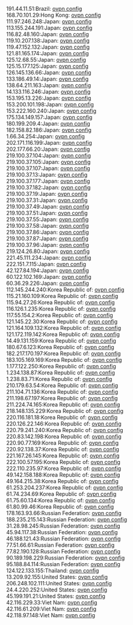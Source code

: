 191.44.11.51:Brazil: [ovpn config](vpn/191_44_11_51.ovpn)  
168.70.101.29:Hong Kong: [ovpn config](vpn/168_70_101_29.ovpn)  
111.97.246.248:Japan: [ovpn config](vpn/111_97_246_248.ovpn)  
113.155.244.191:Japan: [ovpn config](vpn/113_155_244_191.ovpn)  
116.82.48.160:Japan: [ovpn config](vpn/116_82_48_160.ovpn)  
119.10.207.138:Japan: [ovpn config](vpn/119_10_207_138.ovpn)  
119.47.152.132:Japan: [ovpn config](vpn/119_47_152_132.ovpn)  
121.81.165.174:Japan: [ovpn config](vpn/121_81_165_174.ovpn)  
125.12.68.55:Japan: [ovpn config](vpn/125_12_68_55.ovpn)  
125.15.177.125:Japan: [ovpn config](vpn/125_15_177_125.ovpn)  
126.145.136.66:Japan: [ovpn config](vpn/126_145_136_66.ovpn)  
133.186.49.14:Japan: [ovpn config](vpn/133_186_49_14.ovpn)  
138.64.211.163:Japan: [ovpn config](vpn/138_64_211_163.ovpn)  
14.133.116.246:Japan: [ovpn config](vpn/14_133_116_246.ovpn)  
153.195.13.226:Japan: [ovpn config](vpn/153_195_13_226.ovpn)  
153.200.101.198:Japan: [ovpn config](vpn/153_200_101_198.ovpn)  
153.222.160.240:Japan: [ovpn config](vpn/153_222_160_240.ovpn)  
175.134.149.157:Japan: [ovpn config](vpn/175_134_149_157.ovpn)  
180.199.209.4:Japan: [ovpn config](vpn/180_199_209_4.ovpn)  
182.158.82.186:Japan: [ovpn config](vpn/182_158_82_186.ovpn)  
1.66.34.254:Japan: [ovpn config](vpn/1_66_34_254.ovpn)  
202.171.116.199:Japan: [ovpn config](vpn/202_171_116_199.ovpn)  
202.177.66.20:Japan: [ovpn config](vpn/202_177_66_20.ovpn)  
219.100.37.104:Japan: [ovpn config](vpn/219_100_37_104.ovpn)  
219.100.37.105:Japan: [ovpn config](vpn/219_100_37_105.ovpn)  
219.100.37.107:Japan: [ovpn config](vpn/219_100_37_107.ovpn)  
219.100.37.13:Japan: [ovpn config](vpn/219_100_37_13.ovpn)  
219.100.37.177:Japan: [ovpn config](vpn/219_100_37_177.ovpn)  
219.100.37.182:Japan: [ovpn config](vpn/219_100_37_182.ovpn)  
219.100.37.19:Japan: [ovpn config](vpn/219_100_37_19.ovpn)  
219.100.37.31:Japan: [ovpn config](vpn/219_100_37_31.ovpn)  
219.100.37.49:Japan: [ovpn config](vpn/219_100_37_49.ovpn)  
219.100.37.51:Japan: [ovpn config](vpn/219_100_37_51.ovpn)  
219.100.37.55:Japan: [ovpn config](vpn/219_100_37_55.ovpn)  
219.100.37.58:Japan: [ovpn config](vpn/219_100_37_58.ovpn)  
219.100.37.86:Japan: [ovpn config](vpn/219_100_37_86.ovpn)  
219.100.37.87:Japan: [ovpn config](vpn/219_100_37_87.ovpn)  
219.100.37.96:Japan: [ovpn config](vpn/219_100_37_96.ovpn)  
219.124.26.80:Japan: [ovpn config](vpn/219_124_26_80.ovpn)  
221.45.111.234:Japan: [ovpn config](vpn/221_45_111_234.ovpn)  
222.151.7.115:Japan: [ovpn config](vpn/222_151_7_115.ovpn)  
42.127.84.194:Japan: [ovpn config](vpn/42_127_84_194.ovpn)  
60.122.102.169:Japan: [ovpn config](vpn/60_122_102_169.ovpn)  
60.36.29.226:Japan: [ovpn config](vpn/60_36_29_226.ovpn)  
112.145.244.240:Korea Republic of: [ovpn config](vpn/112_145_244_240.ovpn)  
115.21.160.109:Korea Republic of: [ovpn config](vpn/115_21_160_109.ovpn)  
115.94.27.26:Korea Republic of: [ovpn config](vpn/115_94_27_26.ovpn)  
116.126.1.235:Korea Republic of: [ovpn config](vpn/116_126_1_235.ovpn)  
117.55.154.2:Korea Republic of: [ovpn config](vpn/117_55_154_2.ovpn)  
121.145.22.30:Korea Republic of: [ovpn config](vpn/121_145_22_30.ovpn)  
121.164.109.132:Korea Republic of: [ovpn config](vpn/121_164_109_132.ovpn)  
121.172.119.142:Korea Republic of: [ovpn config](vpn/121_172_119_142.ovpn)  
14.49.131.159:Korea Republic of: [ovpn config](vpn/14_49_131_159.ovpn)  
180.67.6.123:Korea Republic of: [ovpn config](vpn/180_67_6_123.ovpn)  
182.217.170.197:Korea Republic of: [ovpn config](vpn/182_217_170_197.ovpn)  
183.105.169.169:Korea Republic of: [ovpn config](vpn/183_105_169_169.ovpn)  
1.177.122.250:Korea Republic of: [ovpn config](vpn/1_177_122_250.ovpn)  
1.234.138.87:Korea Republic of: [ovpn config](vpn/1_234_138_87.ovpn)  
1.238.83.71:Korea Republic of: [ovpn config](vpn/1_238_83_71.ovpn)  
210.179.63.54:Korea Republic of: [ovpn config](vpn/210_179_63_54.ovpn)  
211.104.71.136:Korea Republic of: [ovpn config](vpn/211_104_71_136.ovpn)  
211.198.67.197:Korea Republic of: [ovpn config](vpn/211_198_67_197.ovpn)  
211.224.74.165:Korea Republic of: [ovpn config](vpn/211_224_74_165.ovpn)  
218.148.135.229:Korea Republic of: [ovpn config](vpn/218_148_135_229.ovpn)  
220.116.181.18:Korea Republic of: [ovpn config](vpn/220_116_181_18.ovpn)  
220.126.22.146:Korea Republic of: [ovpn config](vpn/220_126_22_146.ovpn)  
220.79.241.240:Korea Republic of: [ovpn config](vpn/220_79_241_240.ovpn)  
220.83.142.198:Korea Republic of: [ovpn config](vpn/220_83_142_198.ovpn)  
220.90.77.169:Korea Republic of: [ovpn config](vpn/220_90_77_169.ovpn)  
220.92.138.37:Korea Republic of: [ovpn config](vpn/220_92_138_37.ovpn)  
221.167.26.145:Korea Republic of: [ovpn config](vpn/221_167_26_145.ovpn)  
222.100.57.195:Korea Republic of: [ovpn config](vpn/222_100_57_195.ovpn)  
222.110.235.97:Korea Republic of: [ovpn config](vpn/222_110_235_97.ovpn)  
49.142.158.188:Korea Republic of: [ovpn config](vpn/49_142_158_188.ovpn)  
49.164.215.38:Korea Republic of: [ovpn config](vpn/49_164_215_38.ovpn)  
61.253.204.237:Korea Republic of: [ovpn config](vpn/61_253_204_237.ovpn)  
61.74.234.69:Korea Republic of: [ovpn config](vpn/61_74_234_69.ovpn)  
61.75.60.134:Korea Republic of: [ovpn config](vpn/61_75_60_134.ovpn)  
61.80.99.46:Korea Republic of: [ovpn config](vpn/61_80_99_46.ovpn)  
178.163.93.66:Russian Federation: [ovpn config](vpn/178_163_93_66.ovpn)  
188.235.215.143:Russian Federation: [ovpn config](vpn/188_235_215_143.ovpn)  
31.28.98.245:Russian Federation: [ovpn config](vpn/31_28_98_245.ovpn)  
45.94.117.38:Russian Federation: [ovpn config](vpn/45_94_117_38.ovpn)  
46.188.121.43:Russian Federation: [ovpn config](vpn/46_188_121_43.ovpn)  
77.51.66.61:Russian Federation: [ovpn config](vpn/77_51_66_61.ovpn)  
77.82.190.128:Russian Federation: [ovpn config](vpn/77_82_190_128.ovpn)  
90.189.198.229:Russian Federation: [ovpn config](vpn/90_189_198_229.ovpn)  
95.188.84.114:Russian Federation: [ovpn config](vpn/95_188_84_114.ovpn)  
124.122.133.155:Thailand: [ovpn config](vpn/124_122_133_155.ovpn)  
13.209.92.155:United States: [ovpn config](vpn/13_209_92_155.ovpn)  
206.248.102.111:United States: [ovpn config](vpn/206_248_102_111.ovpn)  
24.4.220.252:United States: [ovpn config](vpn/24_4_220_252.ovpn)  
45.199.191.21:United States: [ovpn config](vpn/45_199_191_21.ovpn)  
42.116.229.33:Viet Nam: [ovpn config](vpn/42_116_229_33.ovpn)  
42.116.61.209:Viet Nam: [ovpn config](vpn/42_116_61_209.ovpn)  
42.118.97.148:Viet Nam: [ovpn config](vpn/42_118_97_148.ovpn)  
